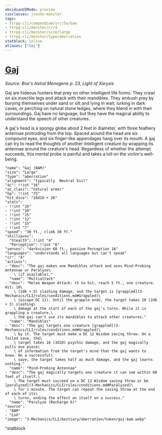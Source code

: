 ```yaml
---
obsidianUIMode: preview
cssclasses: json5e-monster
tags:
- ttrpg-cli/compendium/src/5e/bam
- ttrpg-cli/monster/cr/4
- ttrpg-cli/monster/size/large
- ttrpg-cli/monster/type/aberration
statblock: inline
aliases: ["Gaj"]
---
```

# [Gaj](3-Mechanics\CLI\bestiary\aberration/gaj-bam.md)
*Source: Boo's Astral Menagerie p. 23, Light of Xaryxis*  

Gaj are hideous hunters that prey on other intelligent life forms. They crawl on six insectile legs and attack with their mandibles. They ambush prey by burying themselves under sand or silt and lying in wait, lurking in dark caves, or perching on natural stone ledges, where they blend in with their surroundings. Gaj have no language, but they have the magical ability to understand the speech of other creatures.

A gaj's head is a spongy globe about 2 feet in diameter, with three feathery antennae protruding from the top. Spaced around the head are six compound eyes, and six finger-like appendages hang over its mouth. A gaj can try to read the thoughts of another intelligent creature by wrapping its antennae around the creature's head. Regardless of whether the attempt succeeds, this mental probe is painful and takes a toll on the victim's well-being.

```statblock
"name": "Gaj (BAM)"
"size": "Large"
"type": "aberration"
"alignment": "typically  Neutral Evil"
"ac": !!int "16"
"ac_class": "natural armor"
"hp": !!int "75"
"hit_dice": "10d10 + 20"
"stats":
- !!int "16"
- !!int "10"
- !!int "15"
- !!int "12"
- !!int "15"
- !!int "7"
"speed": "30 ft., climb 30 ft."
"skillsaves":
  "Stealth": !!int "4"
  "Perception": !!int "6"
"senses": "darkvision 60 ft., passive Perception 16"
"languages": "understands all languages but can't speak"
"cr": "4"
"actions":
- "desc": "The gaj makes one Mandibles attack and uses Mind-Probing Antennae or Paralyze\
    \ (if available)."
  "name": "Multiattack"
- "desc": "Melee Weapon Attack: +5 to hit, reach 5 ft., one creature. Hit: 10\
    \ (2d6 + 3) slashing damage, and the target is [grappled](3-Mechanics/CLI/rules/conditions.md#Grappled)\
    \ (escape DC 11). Until the grapple ends, the target takes 10 (2d6 + 3) slashing\
    \ damage at the start of each of the gaj's turns. While it is grappling a creature,\
    \ the gaj can't use its mandibles to attack other creatures."
  "name": "Mandibles"
- "desc": "The gaj targets one creature [grappled](3-Mechanics/CLI/rules/conditions.md#Grappled)\
    \ by it. The target must make a DC 12 Wisdom saving throw. On a failed save, the\
    \ target takes 16 (3d10) psychic damage, and the gaj magically pulls one piece\
    \ of information from the target's mind that the gaj wants to know. On a successful\
    \ save, the target takes half as much damage, and the gaj learns nothing."
  "name": "Mind-Probing Antennae"
- "desc": "The gaj magically targets one creature it can see within 60 feet of itself.\
    \ The target must succeed on a DC 12 Wisdom saving throw or be [paralyzed](3-Mechanics/CLI/rules/conditions.md#Paralyzed)\
    \ for 1 minute. The target can repeat the saving throw at the end of each of its\
    \ turns, ending the effect on itself on a success."
  "name": "Paralyze (Recharge 6)"
"source":
- "BAM"
- "LoX"
"image": "3-Mechanics/CLI/bestiary/aberration/token/gaj-bam.webp"
```
^statblock